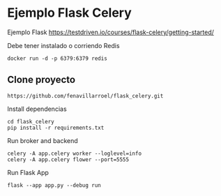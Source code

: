 # Ejemplo Flask Celery
Ejemplo Flask https://testdriven.io/courses/flask-celery/getting-started/

Debe tener instalado o corriendo Redis

```
docker run -d -p 6379:6379 redis
```

## Clone proyecto

```
https://github.com/fenavillarroel/flask_celery.git
```

Install dependencias

```
cd flask_celery
pip install -r requirements.txt
```

Run broker and backend

```
celery -A app.celery worker --loglevel=info
celery -A app.celery flower --port=5555
```

Run Flask App

```
flask --app app.py --debug run
```

